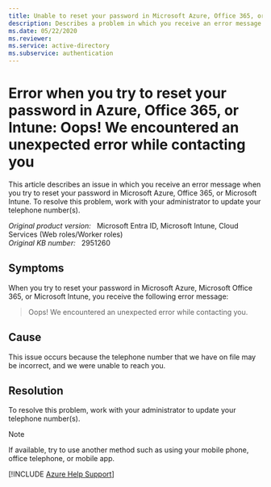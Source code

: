 ```yaml
---
title: Unable to reset your password in Microsoft Azure, Office 365, or Microsoft Intune
description: Describes a problem in which you receive an error message when you try to reset your password in Microsoft Azure, Office 365, or Microsoft Intune. To resolve this problem, work with your administrator to update your telephone number(s).
ms.date: 05/22/2020
ms.reviewer: 
ms.service: active-directory
ms.subservice: authentication
---
```

# Error when you try to reset your password in Azure, Office 365, or Intune: Oops! We encountered an unexpected error while contacting you

This article describes an issue in which you receive an error message when you try to reset your password in Microsoft Azure, Office 365, or Microsoft Intune. To resolve this problem, work with your administrator to update your telephone number(s).

_Original product version:_ &nbsp; Microsoft Entra ID, Microsoft Intune, Cloud Services (Web roles/Worker roles)  
_Original KB number:_ &nbsp; 2951260

## Symptoms

When you try to reset your password in Microsoft Azure, Microsoft Office 365, or Microsoft Intune, you receive the following error message:

> Oops! We encountered an unexpected error while contacting you.

## Cause

This issue occurs because the telephone number that we have on file may be incorrect, and we were unable to reach you.

## Resolution

To resolve this problem, work with your administrator to update your telephone number(s).

> [!NOTE]
> If available, try to use another method such as using your mobile phone, office telephone, or mobile app.

[!INCLUDE [Azure Help Support](../../../includes/azure-help-support.md)]
